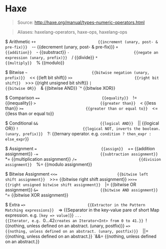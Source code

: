 # Haxe

> Source: http://haxe.org/manual/types-numeric-operators.html

> Aliases: haxelang-operators, haxe-ops, haxelang-ops

$ Arithmetic
    `++                            {{increment (unary, post- & pre-fix)}} 
    `--                            {{decrement (unary, post- & pre-fix)}} 
    `+                             {{addition}} 
    `-                             {{substract}} 
    `-                             {{negate an expression (unary, prefix)}} 
    `/                             {{divide}} 
    `*                             {{multiply}} 
    `%                             {{modulo}} 

$ Bitwise
    `~                             {{bitwise negation (unary, prefix)}} 
    `<<                            {{left bit shift}} 
    `>>                            {{right bit shift}} 
    `>>>                           {{right unsigned bit shift}} 
    `|                             {{bitwise OR}} 
    `&                             {{bitwise AND}} 
    `^                             {{bitwise XOR}} 

$ Comparison
    `==                            {{equality}} 
    `!=                            {{inequality}} 
    `>                             {{greater than}} 
    `<                             {{less than}} 
    `>=                            {{greater than or equal to}} 
    `<=                            {{less than or equal to}} 

$ Conditional
    `&&                            {{logical AND}} 
    `||                            {{logical OR}} 
    `!                             {{logical NOT, inverts the boolean. (unary, prefix)}} 
    `?:                            {{ternary operator. e.g. `condition ? then_expr : else_expr`}} 

$ Assignment
    `=                             {{assign}} 
    `+=                            {{addition assignment}} 
    `-=                            {{subtraction assignment}} 
    `*=                            {{multiplication assignment}} 
    `/=                            {{division assignment}} 
    `%=                            {{modulo assignment}} 

$ Bitwise Assignment
    `<<=                           {{bitwise left shift assignment}} 
    `>>=                           {{bitwise right shift assignment}} 
    `>>>=                          {{right unsigned bitwise shift assignment}} 
    `|=                            {{bitwise OR assignment}} 
    `&=                            {{bitwise AND assignment}} 
    `^=                            {{bitwise XOR assignment}} 

$ Extra
    `=>                            {{Extractor in the Pattern Matching expressions}} 
    `=>                            {{Separator in the key-value pare of short Map expression. e.g. `[key => value]`}} 
    `...                           {{Iterator, e.g. `0...42` creates an Iterator<Int> from 0 to 41.}} 
    `!                             {{nothing, unless defined on an abstract. (unary, postfix)}} 
    `=>                            {{nothing, unless defined on an abstract. (unary, postfix)}} 
    `||=                           {{nothing, unless defined on an abstract.}} 
    `&&=                           {{nothing, unless defined on an abstract.}} 

